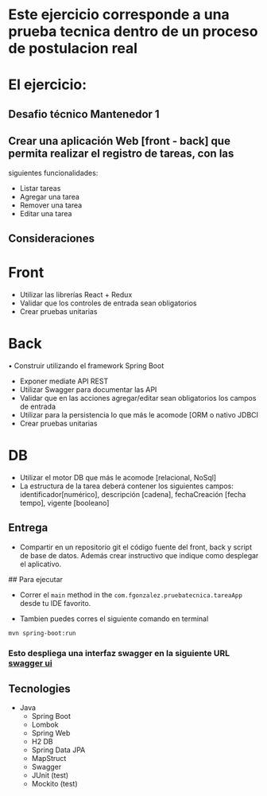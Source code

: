 # Este ejercicio corresponde a una prueba tecnica dentro de un proceso de postulacion real
# El ejercicio:

## Desafio técnico Mantenedor 1
## Crear una aplicación Web [front - back] que permita realizar el registro de tareas, con las
siguientes funcionalidades:
- Listar tareas
- Agregar una tarea
- Remover una tarea
- Editar una tarea
## Consideraciones
# Front
- Utilizar las librerías React + Redux
- Validar que los controles de entrada sean obligatorios
- Crear pruebas unitarias
# Back
• Construir utilizando el framework Spring Boot
- Exponer mediate API REST
- Utilizar Swagger para documentar las API
- Validar que en las acciones agregar/editar sean obligatorios los campos de entrada
- Utilizar para la persistencia lo que más le acomode [ORM o nativo JDBCI
- Crear pruebas unitarias
# DB
- Utilizar el motor DB que más le acomode [relacional, NoSql]
- La estructura de la tarea deberá contener los siguientes campos: identificador[numérico],
descripción [cadena], fechaCreación [fecha tempo], vigente [booleano]
## Entrega
- Compartir en un repositorio git el código fuente del front, back y script de base de datos.
Además crear instructivo que indique como desplegar el aplicativo.

## Para ejecutar
- Correr el `main` method in the `com.fgonzalez.pruebatecnica.tareaApp` desde tu IDE favorito.

- Tambien puedes corres el siguiente comando en terminal
```
mvn spring-boot:run
```

### Esto despliega una interfaz swagger en la siguiente URL [swagger ui](http://localhost:8080/swagger-ui/) 
## Tecnologies
- Java
    - Spring Boot
    - Lombok
    - Spring Web
    - H2 DB
    - Spring Data JPA
    - MapStruct
    - Swagger
    - JUnit (test)
    - Mockito (test)
